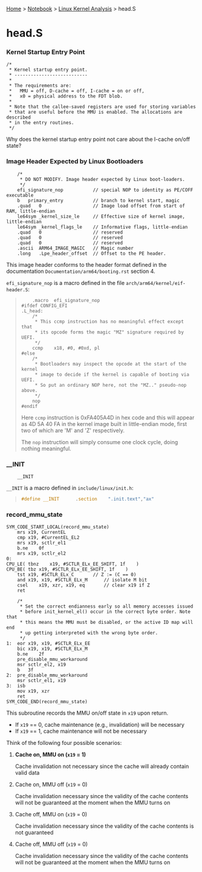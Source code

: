 <a href="../../">Home</a> > <a href="../notebook">Notebook</a> > <a href="./">Linux Kernel Analysis</a> > head.S

# head.S



### Kernel Startup Entry Point

```assembly
/*
 * Kernel startup entry point.
 * ---------------------------
 *
 * The requirements are:
 *   MMU = off, D-cache = off, I-cache = on or off,
 *   x0 = physical address to the FDT blob.
 *
 * Note that the callee-saved registers are used for storing variables
 * that are useful before the MMU is enabled. The allocations are described
 * in the entry routines.
 */
```

Why does the kernel startup entry point not care about the I-cache on/off state?



### Image Header Expected by Linux Bootloaders

```assembly
    /*  
     * DO NOT MODIFY. Image header expected by Linux boot-loaders.
     */
    efi_signature_nop           // special NOP to identity as PE/COFF executable
    b   primary_entry           // branch to kernel start, magic
    .quad   0               	// Image load offset from start of RAM, little-endian
    le64sym _kernel_size_le     // Effective size of kernel image, little-endian
    le64sym _kernel_flags_le    // Informative flags, little-endian
    .quad   0               	// reserved
    .quad   0               	// reserved
    .quad   0               	// reserved
    .ascii  ARM64_IMAGE_MAGIC   // Magic number
    .long   .Lpe_header_offset  // Offset to the PE header.
```

This image header conforms to the header format defined in the documentation `Documentation/arm64/booting.rst` section 4.

`efi_signature_nop` is a macro defined in the file `arch/arm64/kernel/eif-header.S`:

> ```assembly
>     .macro  efi_signature_nop                                           
> #ifdef CONFIG_EFI
> .L_head:
>     /*
>      * This ccmp instruction has no meaningful effect except that
>      * its opcode forms the magic "MZ" signature required by UEFI.
>      */
>     ccmp    x18, #0, #0xd, pl
> #else
>     /*  
>      * Bootloaders may inspect the opcode at the start of the kernel
>      * image to decide if the kernel is capable of booting via UEFI.
>      * So put an ordinary NOP here, not the "MZ.." pseudo-nop above.
>      */
>     nop 
> #endif
> ```
>
> Here `ccmp` instruction is 0xFA405A4D in hex code and this will appear as 4D 5A 40 FA in the kernel image built in little-endian mode, first two of which are 'M' and 'Z' respectively.
>
> The `nop` instruction will simply consume one clock cycle, doing nothing meaningful.



### __INIT

```assembly
    __INIT
```

`__INIT` is a macro defined in `include/linux/init.h`:

> ```c
> #define __INIT      .section    ".init.text","ax" 
> ```



### record_mmu_state

```assembly
SYM_CODE_START_LOCAL(record_mmu_state)
    mrs x19, CurrentEL
    cmp x19, #CurrentEL_EL2
    mrs x19, sctlr_el1
    b.ne    0f  
    mrs x19, sctlr_el2
0:
CPU_LE( tbnz    x19, #SCTLR_ELx_EE_SHIFT, 1f    )
CPU_BE( tbz x19, #SCTLR_ELx_EE_SHIFT, 1f    )
    tst x19, #SCTLR_ELx_C       // Z := (C == 0)
    and x19, x19, #SCTLR_ELx_M      // isolate M bit
    csel    x19, xzr, x19, eq       // clear x19 if Z
    ret 

    /*  
     * Set the correct endianness early so all memory accesses issued
     * before init_kernel_el() occur in the correct byte order. Note that
     * this means the MMU must be disabled, or the active ID map will end
     * up getting interpreted with the wrong byte order.
     */
1:  eor x19, x19, #SCTLR_ELx_EE
    bic x19, x19, #SCTLR_ELx_M
    b.ne    2f  
    pre_disable_mmu_workaround
    msr sctlr_el2, x19 
    b   3f  
2:  pre_disable_mmu_workaround
    msr sctlr_el1, x19 
3:  isb 
    mov x19, xzr 
    ret 
SYM_CODE_END(record_mmu_state)
```

This subroutine records the MMU on/off state in `x19` upon return.

* If `x19` == 0, cache maintenance (e.g., invalidation) will be necessary
* If `x19` == 1, cache maintenance will not be necessary

Think of the following four possible scenarios:

1. **Cache on, MMU on (`x19` = 1)**

   Cache invalidation not necessary since the cache will already contain valid data

2. Cache on, MMU off (`x19` = 0)

   Cache invalidation necessary since the validity of the cache contents will not be guaranteed at the moment when the MMU turns on

3. Cache off, MMU on (`x19` = 0)

   Cache invalidation necessary since the validity of the cache contents is not guaranteed

4. Cache off, MMU off (`x19` = 0)

   Cache invalidation necessary since the validity of the cache contents will not be guaranteed at the moment when the MMU turns on
